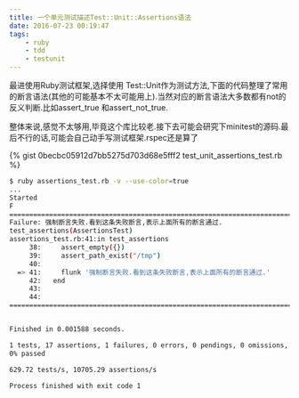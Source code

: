 ```yaml
---
title: 一个单元测试描述Test::Unit::Assertions语法
date: 2016-07-23 00:19:47
tags:
    - ruby
    - tdd
    - testunit
---
```



最进使用Ruby测试框架,选择使用 Test::Unit作为测试方法,下面的代码整理了常用的断言语法(其他的可能基本不太可能用上).当然对应的断言语法大多数都有not的反义判断.比如assert_true 和assert_not_true.

整体来说,感觉不太够用,毕竟这个库比较老.接下去可能会研究下minitest的源码.最后不行的话,可能会自己动手写测试框架.rspec还是算了

{% gist 0becbc05912d7bb5275d703d68e5fff2 test_unit_assertions_test.rb %}


```bash
$ ruby assertions_test.rb -v --use-color=true 
...
Started
F
===============================================================================
Failure: 强制断言失败.看到这条失败断言,表示上面所有的断言通过.
test_assertions(AssertionsTest)
assertions_test.rb:41:in test_assertions
     38:     assert_empty({})
     39:     assert_path_exist("/tmp")
     40: 
  => 41:     flunk '强制断言失败.看到这条失败断言,表示上面所有的断言通过.'
     42:   end
     43: 
     44: 
===============================================================================


Finished in 0.001588 seconds.

1 tests, 17 assertions, 1 failures, 0 errors, 0 pendings, 0 omissions, 0 notifications
0% passed

629.72 tests/s, 10705.29 assertions/s

Process finished with exit code 1
```